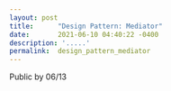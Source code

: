 ```yaml
---
layout: post
title:      "Design Pattern: Mediator"
date:       2021-06-10 04:40:22 -0400
description: '.....'
permalink:  design_pattern_mediator
---
```


Public by 06/13